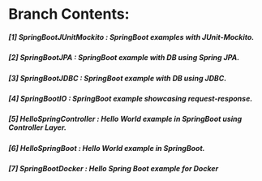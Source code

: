 # **Branch Contents:**

##### [1] SpringBootJUnitMockito :  SpringBoot examples with JUnit-Mockito. 
##### [2] SpringBootJPA :  SpringBoot example with DB using Spring JPA. 
##### [3] SpringBootJDBC :  SpringBoot example with DB using JDBC. 
##### [4] SpringBootIO :  SpringBoot example showcasing request-response. 
##### [5] HelloSpringController :  Hello World example in SpringBoot using Controller Layer. 
##### [6] HelloSpringBoot :  Hello World example in SpringBoot. 
##### [7] SpringBootDocker :  Hello Spring Boot example for Docker
